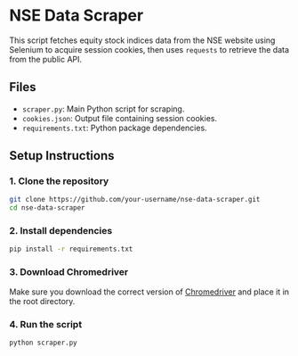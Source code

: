# NSE Data Scraper

This script fetches equity stock indices data from the NSE website using Selenium to acquire session cookies, then uses `requests` to retrieve the data from the public API.

## Files
- `scraper.py`: Main Python script for scraping.
- `cookies.json`: Output file containing session cookies.
- `requirements.txt`: Python package dependencies.

## Setup Instructions

### 1. Clone the repository
```bash
git clone https://github.com/your-username/nse-data-scraper.git
cd nse-data-scraper
```

### 2. Install dependencies
```bash
pip install -r requirements.txt
```

### 3. Download Chromedriver
Make sure you download the correct version of [Chromedriver](https://chromedriver.chromium.org/downloads) and place it in the root directory.

### 4. Run the script
```bash
python scraper.py
```